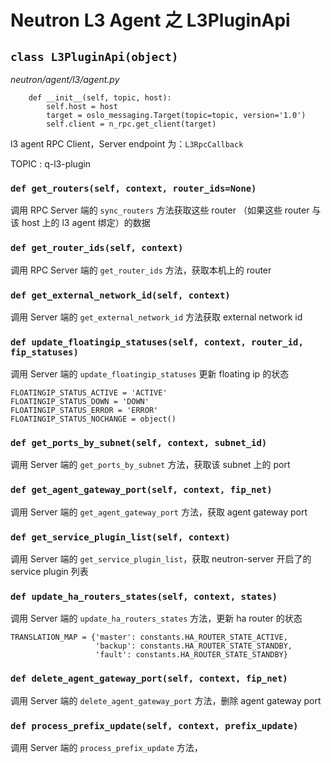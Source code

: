 # Neutron L3 Agent 之 L3PluginApi

## `class L3PluginApi(object)`

*neutron/agent/l3/agent.py*

```
    def __init__(self, topic, host):
        self.host = host
        target = oslo_messaging.Target(topic=topic, version='1.0')
        self.client = n_rpc.get_client(target)
```

l3 agent RPC Client，Server endpoint 为：`L3RpcCallback`

TOPIC : q-l3-plugin

### `def get_routers(self, context, router_ids=None)`

调用 RPC Server 端的 `sync_routers` 方法获取这些 router （如果这些 router 与该 host 上的 l3 agent 绑定）的数据

### `def get_router_ids(self, context)`

调用 RPC Server 端的 `get_router_ids` 方法，获取本机上的 router

### `def get_external_network_id(self, context)`

调用 Server 端的 `get_external_network_id` 方法获取 external network id

### `def update_floatingip_statuses(self, context, router_id, fip_statuses)`

调用 Server 端的 `update_floatingip_statuses` 更新 floating ip 的状态

```
FLOATINGIP_STATUS_ACTIVE = 'ACTIVE'
FLOATINGIP_STATUS_DOWN = 'DOWN'
FLOATINGIP_STATUS_ERROR = 'ERROR'
FLOATINGIP_STATUS_NOCHANGE = object()
```

### `def get_ports_by_subnet(self, context, subnet_id)`

调用 Server 端的 `get_ports_by_subnet` 方法，获取该 subnet 上的 port

### `def get_agent_gateway_port(self, context, fip_net)`

调用 Server 端的 `get_agent_gateway_port` 方法，获取 agent gateway port

### `def get_service_plugin_list(self, context)`

调用 Server 端的 `get_service_plugin_list`，获取 neutron-server 开启了的 service plugin 列表

### `def update_ha_routers_states(self, context, states)`

调用 Server 端的 `update_ha_routers_states` 方法，更新 ha router 的状态

```
TRANSLATION_MAP = {'master': constants.HA_ROUTER_STATE_ACTIVE,
                   'backup': constants.HA_ROUTER_STATE_STANDBY,
                   'fault': constants.HA_ROUTER_STATE_STANDBY}
```

### `def delete_agent_gateway_port(self, context, fip_net)`

调用 Server 端的 `delete_agent_gateway_port` 方法，删除 agent gateway port

### `def process_prefix_update(self, context, prefix_update)`

调用 Server 端的 `process_prefix_update` 方法，









